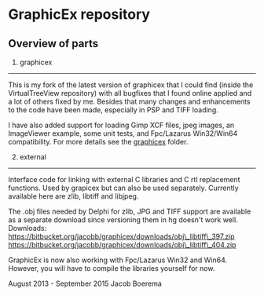 GraphicEx repository
====================

Overview of parts
-----------------

1. graphicex
------------
This is my fork of the latest version of graphicex that I could find
(inside the VirtualTreeView repository) with all bugfixes that I found
online applied and a lot of others fixed by me.
Besides that many changes and enhancements to the code have been made,
especially in PSP and TIFF loading.

I have also added support for loading Gimp XCF files, jpeg images, an ImageViewer example, some unit tests, and Fpc/Lazarus Win32/Win64 compatibility.
For more details see the [graphicex](https://bitbucket.org/jacobb/graphicex/src/e80c43068c0bdbae3ae06c046ad0021fd8eb5450/graphicex/?at=default) folder.

2. external
-----------
Interface code for linking with external C libraries and C rtl replacement
functions. Used by grapicex but can also be used separately.
Currently available here are zlib, libtiff and libjpeg.    

The .obj files needed by Delphi for zlib, JPG and TIFF support are available
as a separate download since versioning them in hg doesn't work well.    
Downloads:    
https://bitbucket.org/jacobb/graphicex/downloads/obj\_libtiff\_397.zip    
https://bitbucket.org/jacobb/graphicex/downloads/obj\_libtiff\_404.zip    

GraphicEx is now also working with Fpc/Lazarus Win32 and Win64. However, you
will have to compile the libraries yourself for now.


August 2013 - September 2015
Jacob Boerema
